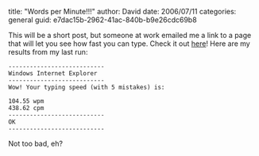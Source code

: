 
title: "Words per Minute!!!"
author: David
date: 2006/07/11
categories: general
guid: e7dac15b-2962-41ac-840b-b9e26cdc69b8

This will be a short post, but someone at work emailed me a link to a page that will let you see how fast you can type. Check it out [here](http://labs.jphantom.com/wpm)! Here are my results from my last run:

    ---------------------------
    Windows Internet Explorer
    ---------------------------
    Wow! Your typing speed (with 5 mistakes) is:

    104.55 wpm
    438.62 cpm
    ---------------------------
    OK
    ---------------------------

Not too bad, eh?


